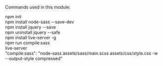 Commands used in this module:

npm init\
npm install node-sass --save-dev \
npm install jquery --save \
npm uninstall jquery --safe \
npm install live-server -g \
npm run compile:sass \
live-server \
"compile:sass": "node-sass assets/sass/main.scss assets/css/style.css -w --output-style compressed"